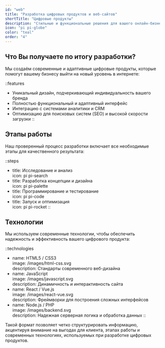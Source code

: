 ```yaml
---
id: "web"
title: "Разработка цифровых продуктов и веб-сайтов"
shortTitle: "Цифровые продукты"
description: "Стильные и функциональные решения для вашего онлайн-бизнеса"
icon: "pi pi-globe"
color: "teal"
order: "4"
---
```


## Что Вы получаете по итогу разработки?

Мы создаём современные и адаптивные цифровые продукты, которые помогут вашему бизнесу выйти на новый уровень в интернете:

::features
- Уникальный дизайн, подчеркивающий индивидуальность вашего бренда  
- Полностью функциональный и адаптивный интерфейс  
- Интеграцию с системами аналитики и CRM  
- Оптимизацию для поисковых систем (SEO) и высокой скорости загрузки
::

## Этапы работы

Наш проверенный процесс разработки включает все необходимые этапы для качественного результата:

::steps
- title: Исследование и анализ  
  icon: pi pi-search
- title: Разработка концепции и дизайна  
  icon: pi pi-palette
- title: Программирование и тестирование  
  icon: pi pi-code
- title: Запуск и оптимизация  
  icon: pi pi-rocket
::

## Технологии

Мы используем современные технологии, чтобы обеспечить надежность и эффективность вашего цифрового продукта:

::technologies
- name: HTML5 / CSS3  
  image: /images/html-css.svg  
  description: Стандарты современного веб-дизайна
- name: JavaScript  
  image: /images/javascript.svg  
  description: Динамичность и интерактивность сайта
- name: React / Vue.js  
  image: /images/react-vue.svg  
  description: Фреймворки для построения сложных интерфейсов
- name: Node.js / PHP  
  image: /images/backend.svg  
  description: Надежная серверная логика и обработка данных
::

Такой формат позволяет четко структурировать информацию, акцентируя внимание на выгодах для клиента, этапах работы и современных технологиях, используемых при разработке цифровых продуктов.